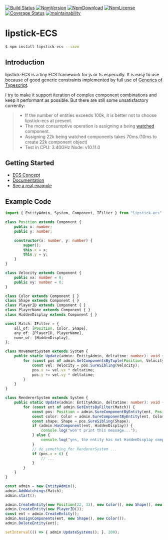 

[![Build Status](https://travis-ci.org/superztf/lipstick-ECS.svg?branch=master)](https://travis-ci.org/superztf/lipstick-ECS)
[![NpmVersion](https://img.shields.io/npm/v/lipstick-ecs.svg)](https://www.npmjs.com/package/lipstick-ecs)
[![NpmDownload](https://img.shields.io/npm/dt/lipstick-ecs.svg)](https://www.npmjs.com/package/lipstick-ecs)
[![NpmLicense](https://img.shields.io/npm/l/lipstick-ecs.svg)](https://www.npmjs.com/package/lipstick-ecs)
[![Coverage Status](https://coveralls.io/repos/github/superztf/lipstick-ECS/badge.svg?branch=master)](https://coveralls.io/github/superztf/lipstick-ECS?branch=master)
[![maintainability](https://img.shields.io/codeclimate/maintainability-percentage/superztf/lipstick-ECS.svg)](https://codeclimate.com/github/superztf/lipstick-ECS)

# lipstick-ECS

```bash
$ npm install lipstick-ecs --save
```
## Introduction
lipstick-ECS is a tiny ECS framework for js or ts especially. It is easy to use because of good generic constraints implemented by full use of [Generics of Typescript](http://www.typescriptlang.org/docs/handbook/generics.html).

I try to make it support iteration of complex component combinations and keep it performant as possible. 
But there are still some unsatisfactory currently:
> * If the number of entities exceeds 100k, it is better not to choose lipstick-ecs at present.
> * The most consumptive operation is assigning a being [watched](https://superztf.github.io/lipstick-ECS/classes/entityadmin.html#addwatchings) component.
> * Assigning 22k being watched components takes 70ms.(10ms to create 22k component object)
> * Test in CPU: 3.40GHz Node: v10.11.0

## Getting Started
* [ECS Concept](https://en.wikipedia.org/wiki/Entity%E2%80%93component%E2%80%93system)
* [Documentation](https://superztf.github.io/lipstick-ECS/globals.html)
* [See a real example](https://github.com/superztf/ECS-example)

## Example Code
```typescript
import { EntityAdmin, System, Component, IFilter } from "lipstick-ecs";

class Position extends Component {
    public x: number;
    public y: number;

    constructor(x: number, y: number) {
        super();
        this.x = x;
        this.y = y;
    }
}

class Velocity extends Component {
    public vx: number = 0;
    public vy: number = 0;
}

class Color extends Component { }
class Shape extends Component { }
class PlayerID extends Component { }
class PlayerName extends Component { }
class HiddenDisplay extends Component { }

const Match: IFilter = {
    all_of: [Position, Color, Shape],
    any_of: [PlayerID, PlayerName],
    none_of: [HiddenDisplay],
};

class MovementSystem extends System {
    public static Update(admin: EntityAdmin, deltatime: number): void {
        for (const pos of admin.GetComponentsByTuple(Position, Velocity)) {
            const vel: Velocity = pos.SureSibling(Velocity);
            pos.x += vel.vx * deltatime;
            pos.y += vel.vy * deltatime;
        }
    }
}

class RendererSystem extends System {
    public static Update(admin: EntityAdmin, deltatime: number): void {
        for (const ent of admin.GetEnttsByFilter(Match)) {
            const pos: Position = admin.SureComponentByEntity(ent, Position);
            const color: Color = admin.SureComponentByEntity(ent, Color);
            const shape: Shape = pos.SureSibling(Shape);
            if (admin.HasComponent(ent, HiddenDisplay)) {
                console.log("won't print this message...");
            } else {
                console.log("yes, the entity has not HiddenDisplay components.");
            }
            // do something for RendererSystem ...
            if (pos.x > 6) {
                // ...
            }
        }
    }
}

const admin = new EntityAdmin();
admin.AddWatchings(Match);
admin.start();

admin.CreateEntity(new Position(22, 33), new Color(), new Shape(), new PlayerID());
admin.CreateEntity(new PlayerID());
const ent = admin.CreateEntity();
admin.AssignComponents(ent, new Shape(), new Color());
admin.DeleteEntity(ent);

setInterval(() => { admin.UpdateSystems(); }, 200);

```